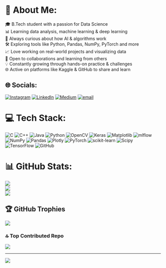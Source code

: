 # 💫 About Me:
🎓 B.Tech student with a passion for Data Science<br>📊 Learning data analysis, machine learning & deep learning <br>🧠 Always curious about how AI & algorithms work  <br>🛠️ Exploring tools like Python, Pandas, NumPy, PyTorch and more<br>📈 Love working on real-world projects and visualizing data  <br>🤝 Open to collaborations and learning from others  <br>💡 Constantly growing through hands-on practice & challenges  <br>🌐 Active on platforms like Kaggle & GitHub to share and learn<br>


## 🌐 Socials:
[![Instagram](https://img.shields.io/badge/Instagram-%23E4405F.svg?logo=Instagram&logoColor=white)](https://instagram.com/https://www.instagram.com/krroypritam?igsh=MWZrZTE2bmg2bXNtYw==) [![LinkedIn](https://img.shields.io/badge/LinkedIn-%230077B5.svg?logo=linkedin&logoColor=white)](https://linkedin.com/in/https://www.linkedin.com/in/pritamkumarroy/) [![Medium](https://img.shields.io/badge/Medium-12100E?logo=medium&logoColor=white)](https://medium.com/@https://medium.com/@kumarroypritam2) [![email](https://img.shields.io/badge/Email-D14836?logo=gmail&logoColor=white)](mailto:kumarroypritam2@gmail.com) 

# 💻 Tech Stack:
![C](https://img.shields.io/badge/c-%2300599C.svg?style=flat&logo=c&logoColor=white) ![C++](https://img.shields.io/badge/c++-%2300599C.svg?style=flat&logo=c%2B%2B&logoColor=white) ![Java](https://img.shields.io/badge/java-%23ED8B00.svg?style=flat&logo=openjdk&logoColor=white) ![Python](https://img.shields.io/badge/python-3670A0?style=flat&logo=python&logoColor=ffdd54) ![OpenCV](https://img.shields.io/badge/opencv-%23white.svg?style=flat&logo=opencv&logoColor=white) ![Keras](https://img.shields.io/badge/Keras-%23D00000.svg?style=flat&logo=Keras&logoColor=white) ![Matplotlib](https://img.shields.io/badge/Matplotlib-%23ffffff.svg?style=flat&logo=Matplotlib&logoColor=black) ![mlflow](https://img.shields.io/badge/mlflow-%23d9ead3.svg?style=flat&logo=numpy&logoColor=blue) ![NumPy](https://img.shields.io/badge/numpy-%23013243.svg?style=flat&logo=numpy&logoColor=white) ![Pandas](https://img.shields.io/badge/pandas-%23150458.svg?style=flat&logo=pandas&logoColor=white) ![Plotly](https://img.shields.io/badge/Plotly-%233F4F75.svg?style=flat&logo=plotly&logoColor=white) ![PyTorch](https://img.shields.io/badge/PyTorch-%23EE4C2C.svg?style=flat&logo=PyTorch&logoColor=white) ![scikit-learn](https://img.shields.io/badge/scikit--learn-%23F7931E.svg?style=flat&logo=scikit-learn&logoColor=white) ![Scipy](https://img.shields.io/badge/SciPy-%230C55A5.svg?style=flat&logo=scipy&logoColor=%white) ![TensorFlow](https://img.shields.io/badge/TensorFlow-%23FF6F00.svg?style=flat&logo=TensorFlow&logoColor=white) ![GitHub](https://img.shields.io/badge/github-%23121011.svg?style=flat&logo=github&logoColor=white)


# 📊 GitHub Stats:
![](https://github-readme-stats.vercel.app/api?username=pritam216&theme=dark&hide_border=false&include_all_commits=false&count_private=false)<br/>
![](https://nirzak-streak-stats.vercel.app/?user=pritam216&theme=dark&hide_border=false)<br/>
![](https://github-readme-stats.vercel.app/api/top-langs/?username=pritam216&theme=dark&hide_border=false&include_all_commits=false&count_private=false&layout=compact)

## 🏆 GitHub Trophies
![](https://github-profile-trophy.vercel.app/?username=pritam216&theme=radical&no-frame=false&no-bg=true&margin-w=4)

### 🔝 Top Contributed Repo
![](https://github-contributor-stats.vercel.app/api?username=pritam216&limit=5&theme=dark&combine_all_yearly_contributions=true)

---
[![](https://visitcount.itsvg.in/api?id=pritam216&icon=0&color=0)](https://visitcount.itsvg.in)
